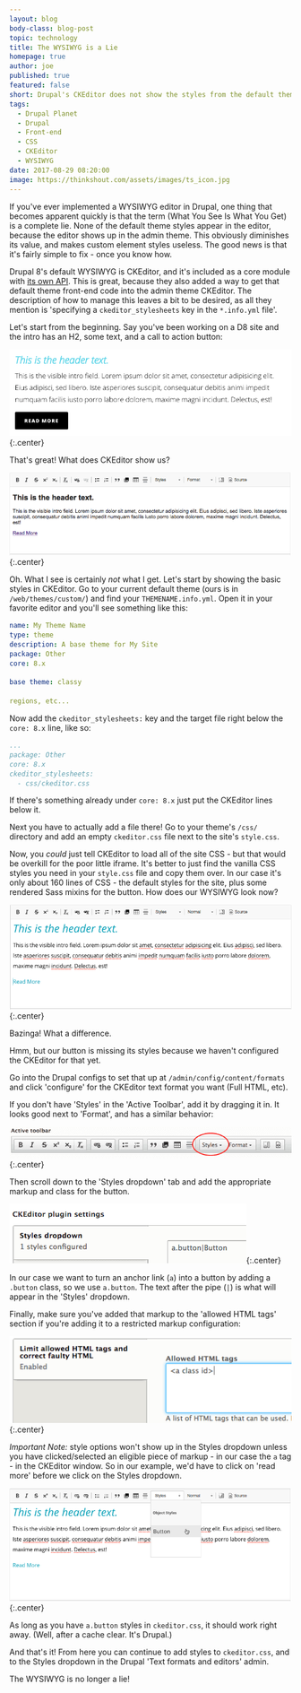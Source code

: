 ```yaml
---
layout: blog
body-class: blog-post
topic: technology
title: The WYSIWYG is a Lie
homepage: true
author: joe
published: true
featured: false
short: Drupal's CKEditor does not show the styles from the default theme. Let's fix that and make WYSIWYG true again.
tags:
  - Drupal Planet
  - Drupal
  - Front-end
  - CSS
  - CKEditor
  - WYSIWYG
date: 2017-08-29 08:20:00
image: https://thinkshout.com/assets/images/ts_icon.jpg
---
```


If you've ever implemented a WYSIWYG editor in Drupal, one thing that becomes apparent quickly is that the term (What You See Is What You Get) is a complete lie. None of the default theme styles appear in the editor, because the editor shows up in the admin theme. This obviously diminishes its value, and makes custom element styles useless. The good news is that it's fairly simple to fix - once you know how.

Drupal 8's default WYSIWYG is CKEditor, and it's included as a core module with [its own API](https://www.drupal.org/docs/8/api/ckeditor-api/overview). This is great, because they also added a way to get that default theme front-end code into the admin theme CKEditor. The description of how to manage this leaves a bit to be desired, as all they mention is 'specifying a `ckeditor_stylesheets` key in the `*.info.yml` file'.

Let's start from the beginning. Say you've been working on a D8 site and the intro has an H2, some text, and a call to action button:

![intro1.png](/assets/images/blog/intro1.png){:.center}

That's great! What does CKEditor show us?

![intro2.png](/assets/images/blog/intro2.png){:.center}

Oh. What I see is certainly *not* what I get. Let's start by showing the basic styles in CKEditor. Go to your current default theme (ours is in `/web/themes/custom/`) and find your `THEMENAME.info.yml`. Open it in your favorite editor and you'll see something like this:

~~~yaml
name: My Theme Name
type: theme
description: A base theme for My Site
package: Other
core: 8.x

base theme: classy

regions, etc...
~~~

Now add the `ckeditor_stylesheets:` key and the target file right below the `core: 8.x` line, like so:

~~~yaml
...
package: Other
core: 8.x
ckeditor_stylesheets:
  - css/ckeditor.css
~~~

If there's something already under `core: 8.x` just put the CKEditor lines below it.

Next you have to actually add a file there! Go to your theme's `/css/` directory and add an empty `ckeditor.css` file next to the site's `style.css`.

Now, you *could* just tell CKEditor to load all of the site CSS - but that would be overkill for the poor little iframe. It's better to just find the vanilla CSS styles you need in your `style.css` file and copy them over. In our case it's only about 160 lines of CSS - the default styles for the site, plus some rendered Sass mixins for the button. How does our WYSIWYG look now?

![intro3.png](/assets/images/blog/intro3.png){:.center}

Bazinga! What a difference. 

Hmm, but our button is missing its styles because we haven't configured the CKEditor for that yet.

Go into the Drupal configs to set that up at `/admin/config/content/formats` and click 'configure' for the CKEditor text format you want (Full HTML, etc).

If you don't have 'Styles' in the 'Active Toolbar', add it by dragging it in. It looks good next to 'Format', and has a similar behavior:

![ckedit1.png](/assets/images/blog/ckedit1.png){:.center}

Then scroll down to the 'Styles dropdown' tab and add the appropriate markup and class for the button.

![ckedit2.png](/assets/images/blog/ckedit2.png){:.center}

In our case we want to turn an anchor link (`a`) into a button by adding a `.button` class, so we use `a.button`. The text after the pipe (`|`) is what will appear in the 'Styles' dropdown.

Finally, make sure you've added that markup to the 'allowed HTML tags' section if you're adding it to a restricted markup configuration:

![ckedit6.png](/assets/images/blog/ckedit6.png){:.center}

_Important Note:_ style options won't show up in the Styles dropdown unless you have clicked/selected an eligible piece of markup - in our case the `a` tag - in the CKEditor window. So in our example, we'd have to click on 'read more' before we click on the Styles dropdown.

![ckedit5.gif](/assets/images/blog/ckedit5.gif){:.center}

As long as you have `a.button` styles in `ckeditor.css`, it should work right away. (Well, after a cache clear. It's Drupal.)

And that's it! From here you can continue to add styles to `ckeditor.css`, and to the Styles dropdown in the Drupal 'Text formats and editors' admin. 

The WYSIWYG is no longer a lie!

